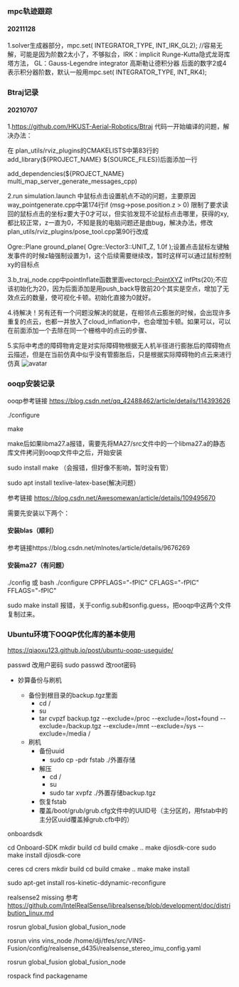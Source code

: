 ### mpc轨迹跟踪
#### 20211128
1.solver生成器部分，mpc.set( INTEGRATOR_TYPE, INT_IRK_GL2);       //容易无解，可能是因为阶数2太小了，不够拟合，IRK：implicit  Runge-Kutta隐式龙哥库塔方法， GL：Gauss-Legendre integrator 高斯勒让德积分器 后面的数字2或4 表示积分器阶数，默认一般用mpc.set( INTEGRATOR_TYPE, INT_RK4);  

### Btraj记录
#### 20210707
1.https://github.com/HKUST-Aerial-Robotics/Btraj  代码一开始编译的问题，解决办法：


在 plan_utils/rviz_plugins的CMAKELISTS中第83行的add_library(${PROJECT_NAME} ${SOURCE_FILES})后面添加一行


add_dependencies(${PROJECT_NAME} multi_map_server_generate_messages_cpp)


2.run simulation.launch 中鼠标点击设置航点不动的问题，主要原因way_pointgenerate.cpp中第174行if (msg->pose.position.z > 0) 限制了要求读回的鼠标点击的坐标z要大于0才可以，但实验发现不论鼠标点击哪里，获得的xy,都比较正常，z一直为0，不知是我的电脑问题还是由bug，解决办法，修改 plan_utils/rviz_plugins/pose_tool.cpp第90行改成


Ogre::Plane ground_plane( Ogre::Vector3::UNIT_Z, 1.0f );设置点击鼠标左键触发事件的时候z轴强制设置为1，这个后续需要继续改，暂时这样可以通过鼠标控制xy的目标点


3.b_traj_node.cpp中pointInflate函数里面vector<pcl::PointXYZ> infPts(20);不应该初始化为20，因为后面添加是用push_back导致前20个其实是空点，增加了无效点云的数量，使可视化卡顿。初始化直接为0就好。



4.待解决！另有还有一个问题没解决的就是，在相邻点云膨胀的时候，会出现许多重复的点云，也都一并放入了cloud_inflation中，也会增加卡顿。如果可以，可以在前面添加一个去除在同一个栅格中的点云的步骤、


5.实际中考虑的障碍物肯定是对实际障碍物根据无人机半径进行膨胀后的障碍物点云描述，但是在当前仿真中似乎没有管膨胀后，只是根据实际障碍物的点云来进行仿真
![avatar](https://github.com/DoubleMuch/md_picture/blob/2610a78a7aaab51c0f73c81c9517be03a31004cb/%E4%B8%8D%E8%80%83%E8%99%91%E8%86%A8%E8%83%80%E9%9A%9C%E7%A2%8D%E7%89%A9%E8%BD%A8%E8%BF%B9.png)



### ooqp安装记录
ooqp参考链接
https://blog.csdn.net/qq_42488462/article/details/114393626


./configure 


make


make后如果libma27.a报错，需要先将MA27/src文件中的一个libma27.a的静态库文件拷问到ooqp文件中之后，开始安装


sudo install make
（会报错，但好像不影响，暂时没有管）


sudo apt install texlive-latex-base(解决问题）


参考链接
https://blog.csdn.net/Awesomewan/article/details/109495670

需要先安装以下两个：
#### 安装blas（顺利）
参考链接https://blog.csdn.net/mlnotes/article/details/9676269
#### 安装ma27（有问题）
./config 或 bash ./configure CPPFLAGS="-fPIC" CFLAGS="-fPIC" FFLAGS="-fPIC"

sudo make install 
报错，关于config.sub和sonfig.guess，把ooqp中这两个文件复制过来。
### Ubuntu环境下OOQP优化库的基本使用
https://qiaoxu123.github.io/post/ubuntu-ooqp-useguide/



passwd 改用户密码
sudo passwd 改root密码


* 妙算备份与刷机

    * 备份到根目录的backup.tgz里面 
        * cd /
        * su
        * tar cvpzf backup.tgz --exclude=/proc --exclude=/lost+found --exclude=/backup.tgz --exclude=/mnt --exclude=/sys --exclude=/media /
    * 刷机
        * 备份uuid 
            * sudo cp -pdr fstab ./外置存储
        * 解压
            * cd /
            * su
            * sudo tar xvpfz ./外置存储backup.tgz 
        * 恢复fstab
        * 覆盖/boot/grub/grub.cfg文件中的UUID号（主分区的，用fstab中的主分区uuid覆盖掉grub.cfb中的）



onboardsdk

cd Onboard-SDK
mkdir build
cd build
cmake ..
make djiosdk-core
sudo make install djiosdk-core


ceres 
cd crers
    mkdir build
    cd build
    cmake ..
    make 
   make install

sudo apt-get install ros-kinetic-ddynamic-reconfigure


realsense2 missing
参考
https://github.com/IntelRealSense/librealsense/blob/development/doc/distribution_linux.md


rosrun global_fusion global_fusion_node 

rosrun vins vins_node /home/dji/tfes/src/VINS-Fusion/config/realsense_d435i/realsense_stereo_imu_config.yaml

rosrun global_fusion global_fusion_node 

rospack find  packagename 
 
 
